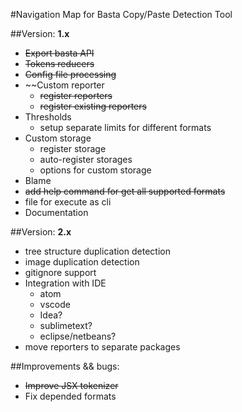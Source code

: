 #Navigation Map for Basta Copy/Paste Detection Tool


##Version: **1.x**
 - ~~Export basta API~~
 - ~~Tokens reducers~~
 - ~~Config file processing~~
 - ~~Custom reporter
    - ~~register reporters~~
    - ~~register existing reporters~~
 - Thresholds
    - setup separate limits for different formats
 - Custom storage
    - register storage
    - auto-register storages
    - options for custom storage
 - Blame
 - ~~add help command for get all supported formats~~
 - file for execute as cli
 - Documentation 

##Version: **2.x**
 - tree structure duplication detection
 - image duplication detection
 - gitignore support
 - Integration with IDE
    - atom
    - vscode
    - Idea?
    - sublimetext?
    - eclipse/netbeans?
- move reporters to separate packages

##Improvements && bugs:
  - ~~Improve JSX tokenizer~~
  - Fix depended formats